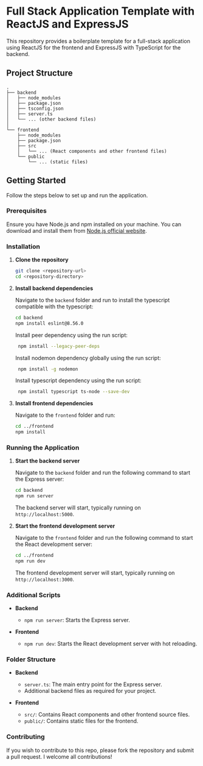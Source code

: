 # Full Stack Application Template with ReactJS and ExpressJS

This repository provides a boilerplate template for a full-stack application using ReactJS for the frontend and ExpressJS with TypeScript for the backend.

## Project Structure

```
.
├── backend
│   ├── node_modules
│   ├── package.json
│   ├── tsconfig.json
│   ├── server.ts
│   └── ... (other backend files)
│
└── frontend
    ├── node_modules
    ├── package.json
    ├── src
    │   └── ... (React components and other frontend files)
    └── public
        └── ... (static files)
```

## Getting Started

Follow the steps below to set up and run the application.

### Prerequisites

Ensure you have Node.js and npm installed on your machine. You can download and install them from [Node.js official website](https://nodejs.org/).

### Installation

1. **Clone the repository**

   ```sh
   git clone <repository-url>
   cd <repository-directory>
   ```

2. **Install backend dependencies**

   Navigate to the `backend` folder and run to install the typescript compatible with the typescript:

   ```sh
   cd backend
   npm install eslint@8.56.0 
   ```

   Install peer dependency using the run script:
   ```sh
    npm install --legacy-peer-deps
   ```

   Install nodemon dependency globally using the run script:
   ```sh
    npm install -g nodemon
   ```

   Install typescript dependency using the run script:
   ```sh
    npm install typescript ts-node --save-dev
   ```

3. **Install frontend dependencies**

   Navigate to the `frontend` folder and run:

   ```sh
   cd ../frontend
   npm install
   ```

### Running the Application

1. **Start the backend server**

   Navigate to the `backend` folder and run the following command to start the Express server:

   ```sh
   cd backend
   npm run server
   ```

   The backend server will start, typically running on `http://localhost:5000`.














2. **Start the frontend development server**

   Navigate to the `frontend` folder and run the following command to start the React development server:

   ```sh
   cd ../frontend
   npm run dev
   ```

   The frontend development server will start, typically running on `http://localhost:3000`.

### Additional Scripts

- **Backend**

  - `npm run server`: Starts the Express server.

- **Frontend**

  - `npm run dev`: Starts the React development server with hot reloading.

### Folder Structure

- **Backend**
  - `server.ts`: The main entry point for the Express server.
  - Additional backend files as required for your project.

- **Frontend**
  - `src/`: Contains React components and other frontend source files.
  - `public/`: Contains static files for the frontend.

### Contributing

If you wish to contribute to this repo, please fork the repository and submit a pull request. I welcome all contributions!

